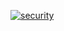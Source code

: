 [![security](https://hakiri.io/github/mairon/empregos/master.svg)](https://hakiri.io/github/mairon/empregos/master)